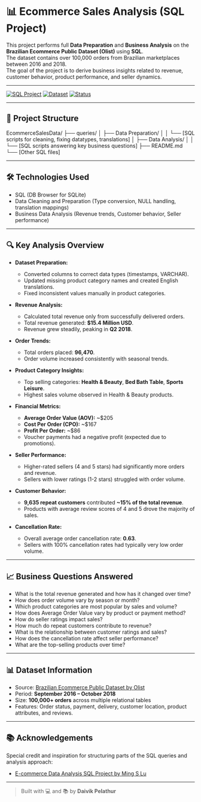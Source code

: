 # 📊 Ecommerce Sales Analysis (SQL Project)

This project performs full **Data Preparation** and **Business Analysis** on the **Brazilian Ecommerce Public Dataset (Olist)** using **SQL**.  
The dataset contains over 100,000 orders from Brazilian marketplaces between 2016 and 2018.  
The goal of the project is to derive business insights related to revenue, customer behavior, product performance, and seller dynamics.

---

[![SQL Project](https://img.shields.io/badge/SQL-Project-blue)](#)
[![Dataset](https://img.shields.io/badge/Dataset-100K%2B--rows-success)](#)
[![Status](https://img.shields.io/badge/Status-Completed-brightgreen)](#)

---

## 📂 Project Structure

EcommerceSalesData/ ├── queries/ │ ├── Data Preparation/ │ │ └── [SQL scripts for cleaning, fixing datatypes, translations] │ ├── Data Analysis/ │ │ └── [SQL scripts answering key business questions] ├── README.md └── [Other SQL files]



---

## 🛠️ Technologies Used
- SQL (DB Browser for SQLite)
- Data Cleaning and Preparation (Type conversion, NULL handling, translation mappings)
- Business Data Analysis (Revenue trends, Customer behavior, Seller performance)

---

## 🔍 Key Analysis Overview

- **Dataset Preparation:**
  - Converted columns to correct data types (timestamps, VARCHAR).
  - Updated missing product category names and created English translations.
  - Fixed inconsistent values manually in product categories.
  
- **Revenue Analysis:**
  - Calculated total revenue only from successfully delivered orders.
  - Total revenue generated: **$15.4 Million USD**.
  - Revenue grew steadily, peaking in **Q2 2018**.

- **Order Trends:**
  - Total orders placed: **96,470**.
  - Order volume increased consistently with seasonal trends.

- **Product Category Insights:**
  - Top selling categories: **Health & Beauty**, **Bed Bath Table**, **Sports Leisure**.
  - Highest sales volume observed in Health & Beauty products.

- **Financial Metrics:**
  - **Average Order Value (AOV):** ~$205
  - **Cost Per Order (CPO):** ~$167
  - **Profit Per Order:** ~$86
  - Voucher payments had a negative profit (expected due to promotions).

- **Seller Performance:**
  - Higher-rated sellers (4 and 5 stars) had significantly more orders and revenue.
  - Sellers with lower ratings (1-2 stars) struggled with order volume.

- **Customer Behavior:**
  - **9,635 repeat customers** contributed **~15% of the total revenue**.
  - Products with average review scores of 4 and 5 drove the majority of sales.

- **Cancellation Rate:**
  - Overall average order cancellation rate: **0.63**.
  - Sellers with 100% cancellation rates had typically very low order volume.

---

## 📈 Business Questions Answered
- What is the total revenue generated and how has it changed over time?
- How does order volume vary by season or month?
- Which product categories are most popular by sales and volume?
- How does Average Order Value vary by product or payment method?
- How do seller ratings impact sales?
- How much do repeat customers contribute to revenue?
- What is the relationship between customer ratings and sales?
- How does the cancellation rate affect seller performance?
- What are the top-selling products over time?

---

## 📊 Dataset Information
- Source: [Brazilian Ecommerce Public Dataset by Olist](https://www.kaggle.com/datasets/olistbr/brazilian-ecommerce)
- Period: **September 2016 – October 2018**
- Size: **100,000+ orders** across multiple relational tables
- Features: Order status, payment, delivery, customer location, product attributes, and reviews.

---

## 📚 Acknowledgements
Special credit and inspiration for structuring parts of the SQL queries and analysis approach:
- [E-commerce Data Analysis SQL Project by Ming S Lu](https://medium.com/@ming.s.lu1617/e-commerce-data-analysis-sql-project-dc673b4348a2)

---

> Built with 💻 and 📚 by **Daivik Pelathur**

